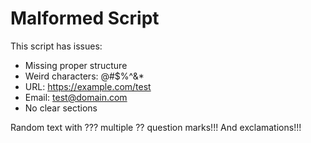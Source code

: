 # Malformed Script

This script has issues:
- Missing proper structure
- Weird characters: @#$%^&*
- URL: https://example.com/test
- Email: test@domain.com
- No clear sections

Random text with ??? multiple ?? question marks!!! And exclamations!!!
